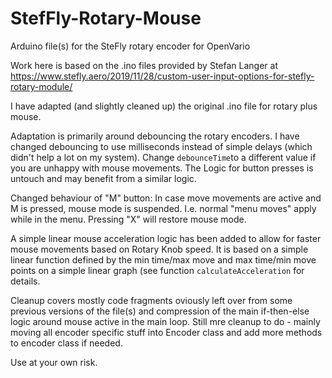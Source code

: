 # StefFly-Rotary-Mouse
Arduino file(s) for the SteFly rotary encoder for OpenVario

Work here is based on the .ino files provided by Stefan Langer at https://www.stefly.aero/2019/11/28/custom-user-input-options-for-stefly-rotary-module/

I have adapted (and slightly cleaned up) the original .ino file for rotary plus mouse. 

Adaptation is primarily around debouncing the rotary encoders. I have changed debouncing to use milliseconds instead of simple delays (which didn't help
a lot on my system). Change `debounceTime`to a different value if you are unhappy with mouse movements. The Logic for button presses is untouch and may
benefit from a similar logic.

Changed behaviour of "M" button:
In case move movements are active and M is pressed, mouse mode is suspended. I.e. normal "menu moves" apply while in the menu. Pressing "X" will restore
mouse mode.

A simple linear mouse acceleration logic has been added to allow for faster mouse movements based on Rotary Knob speed. It is based on a simple
linear function defined by the min time/max move and max time/min move points on a simple linear graph (see function `calculateAcceleration` for details.

Cleanup covers mostly code fragments oviously left over from some previous versions of the file(s) and compression of the main if-then-else logic around
mouse active in the main loop. Still mre cleanup to do - mainly moving all encoder specific stuff into Encoder class and add more methods to encoder class
if needed.

Use at your own risk.
